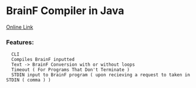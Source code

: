   # BrainF Compiler in Java
[Online Link](https://onlinegdb.com/UOpTmEPj8)

### Features:
```
  CLI
  Compiles BrainF inputted
  Text -> BrainF Conversion with or without loops
  Timeout ( For Programs That Don't Terminate )
  STDIN input to BrainF program ( upon recieving a request to taken in STDIN ( comma ) )
```
